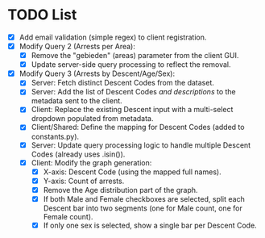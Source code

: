 # TODO List

- [x] Add email validation (simple regex) to client registration.
- [x] Modify Query 2 (Arrests per Area):
    - [x] Remove the "gebieden" (areas) parameter from the client GUI.
    - [x] Update server-side query processing to reflect the removal.
- [x] Modify Query 3 (Arrests by Descent/Age/Sex):
    - [x] Server: Fetch distinct Descent Codes from the dataset.
    - [x] Server: Add the list of Descent Codes *and descriptions* to the metadata sent to the client.
    - [x] Client: Replace the existing Descent input with a multi-select dropdown populated from metadata.
    - [x] Client/Shared: Define the mapping for Descent Codes (added to constants.py).
    - [x] Server: Update query processing logic to handle multiple Descent Codes (already uses .isin()).
    - [x] Client: Modify the graph generation:
        - [x] X-axis: Descent Code (using the mapped full names).
        - [x] Y-axis: Count of arrests.
        - [x] Remove the Age distribution part of the graph.
        - [x] If both Male and Female checkboxes are selected, split each Descent bar into two segments (one for Male count, one for Female count).
        - [x] If only one sex is selected, show a single bar per Descent Code. 